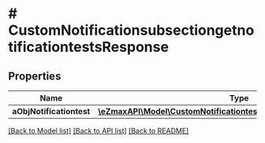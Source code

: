 # # CustomNotificationsubsectiongetnotificationtestsResponse

## Properties

Name | Type | Description | Notes
------------ | ------------- | ------------- | -------------
**aObjNotificationtest** | [**\eZmaxAPI\Model\CustomNotificationtestgetnotificationtestsResponse[]**](CustomNotificationtestgetnotificationtestsResponse.md) |  |

[[Back to Model list]](../../README.md#models) [[Back to API list]](../../README.md#endpoints) [[Back to README]](../../README.md)
